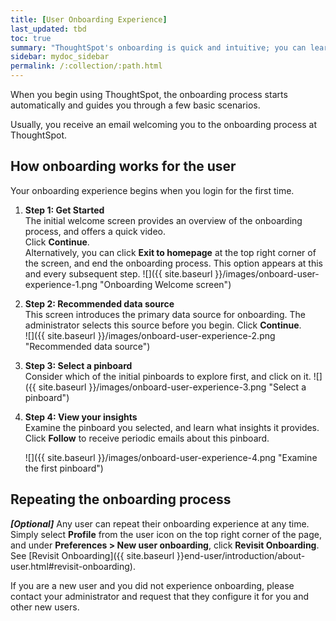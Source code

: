 ```yaml
---
title: [User Onboarding Experience]
last_updated: tbd
toc: true
summary: "ThoughtSpot's onboarding is quick and intuitive; you can learn to use the application very quickly and efficiently."
sidebar: mydoc_sidebar
permalink: /:collection/:path.html
---
```

When you begin using ThoughtSpot, the onboarding process starts automatically and guides you through a few basic scenarios.

Usually, you receive an email welcoming you to the onboarding process at ThoughtSpot.

## How onboarding works for the user ##

Your onboarding experience begins when you login for the first time.

1. **Step 1: Get Started**  
   The initial welcome screen provides an overview of the onboarding process, and offers a quick video.  
   Click **Continue**.  
   Alternatively, you can click **Exit to homepage** at the top right corner of the screen, and end the onboarding process. This option appears at this and every subsequent step.
  ![]({{ site.baseurl }}/images/onboard-user-experience-1.png "Onboarding Welcome screen")

2. **Step 2: Recommended data source**  
   This screen introduces the primary data source for onboarding. The administrator selects this source before you begin.
   Click **Continue**.    
  ![]({{ site.baseurl }}/images/onboard-user-experience-2.png "Recommended data source")

3. **Step 3: Select a pinboard**  
   Consider which of the initial pinboards to explore first, and click on it.
   ![]({{ site.baseurl }}/images/onboard-user-experience-3.png "Select a pinboard")


4. **Step 4: View your insights**  
   Examine the pinboard you selected, and learn what insights it provides.
   Click **Follow** to receive periodic emails about this pinboard.

   ![]({{ site.baseurl }}/images/onboard-user-experience-4.png "Examine the first pinboard")

## Repeating the onboarding process ##

***\[Optional\]*** Any user can repeat their onboarding experience at any time. Simply select **Profile** from the user icon on the top right corner of the page, and under **Preferences > New user onboarding**, click **Revisit Onboarding**. See [Revisit Onboarding]({{ site.baseurl }}end-user/introduction/about-user.html#revisit-onboarding).

If you are a new user and you did not experience onboarding, please contact your administrator and request that they configure it for you and other new users.
